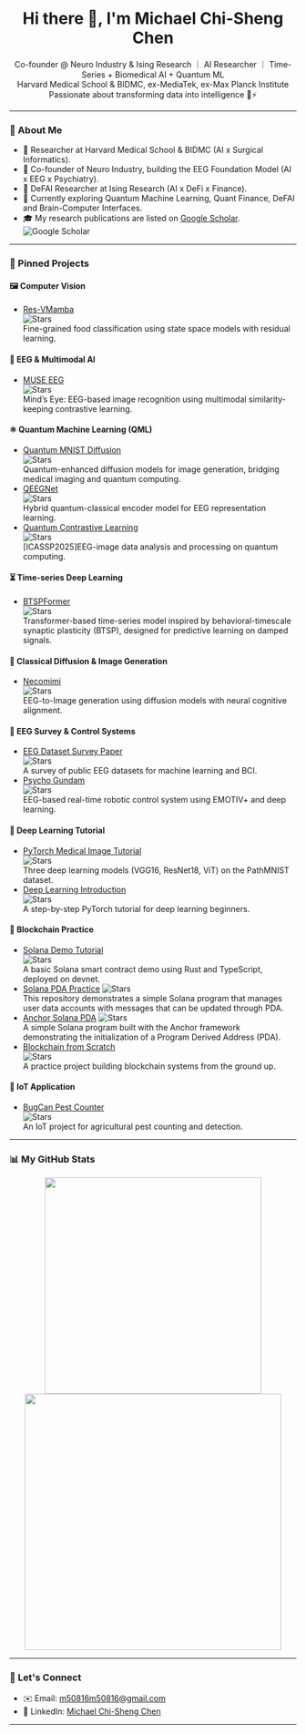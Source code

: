 <!--
## Hi there 👋


**ChiShengChen/ChiShengChen** is a ✨ _special_ ✨ repository because its `README.md` (this file) appears on your GitHub profile.

Here are some ideas to get you started:

- 🔭 I’m currently working on ...
- 🌱 I’m currently learning ...
- 👯 I’m looking to collaborate on ...
- 🤔 I’m looking for help with ...
- 💬 Ask me about ...
- 📫 How to reach me: ...
- 😄 Pronouns: ...
- ⚡ Fun fact: ...
-->


<h1 align="center">Hi there 👋, I'm Michael Chi-Sheng Chen</h1>

<p align="center">
  Co-founder @ Neuro Industry & Ising Research ｜ AI Researcher ｜ Time-Series + Biomedical AI + Quantum ML <br>  
  Harvard Medical School & BIDMC, ex-MediaTek, ex-Max Planck Institute <br>  
  Passionate about transforming data into intelligence 🧠⚡️  

</p>

---

### 🚀 About Me

- 🧪 Researcher at Harvard Medical School & BIDMC (AI x Surgical Informatics).
- 🧠 Co-founder of Neuro Industry, building the EEG Foundation Model (AI x EEG x Psychiatry).
- 🔐 DeFAI Researcher at Ising Research (AI x DeFi x Finance).
- 🌱 Currently exploring Quantum Machine Learning, Quant Finance, DeFAI and Brain-Computer Interfaces.
- 🎓 My research publications are listed on [Google Scholar](https://scholar.google.com.tw/citations?user=5XHD7nkAAAAJ&hl=zh-TW).  
![Google Scholar](https://img.shields.io/badge/Google%20Scholar-80%20citations-blue)

<!--
- 📄 [My CV](https://github.com/ChiShengChen/CV)
-->
---

### 📌 Pinned Projects

#### 🖼️ Computer Vision
- [Res-VMamba](https://github.com/ChiShengChen/ResVMamba)  
  ![Stars](https://img.shields.io/github/stars/ChiShengChen/ResVMamba?style=social)  
  Fine-grained food classification using state space models with residual learning.

#### 🧠 EEG & Multimodal AI
- [MUSE EEG](https://github.com/ChiShengChen/MUSE_EEG)  
  ![Stars](https://img.shields.io/github/stars/ChiShengChen/MUSE_EEG?style=social)  
  Mind’s Eye: EEG-based image recognition using multimodal similarity-keeping contrastive learning.  


#### ⚛️ Quantum Machine Learning (QML)
- [Quantum MNIST Diffusion](https://github.com/ChiShengChen/Quantum_MNIST_Diffusion)  
  ![Stars](https://img.shields.io/github/stars/ChiShengChen/Quantum_MNIST_Diffusion?style=social)  
  Quantum-enhanced diffusion models for image generation, bridging medical imaging and quantum computing.  
- [QEEGNet](https://github.com/ChiShengChen/QuantumEEGNet)  
  ![Stars](https://img.shields.io/github/stars/ChiShengChen/QuantumEEGNet?style=social)  
  Hybrid quantum-classical encoder model for EEG representation learning.
- [Quantum Contrastive Learning](https://github.com/ChiShengChen/QCL)  
  ![Stars](https://img.shields.io/github/stars/ChiShengChen/QCL?style=social)  
  [ICASSP2025]EEG-image data analysis and processing on quantum computing.

#### ⏳ Time-series Deep Learning
- [BTSPFormer](https://github.com/ChiShengChen/BTSPFormer)  
  ![Stars](https://img.shields.io/github/stars/ChiShengChen/BTSPFormer?style=social)  
  Transformer-based time-series model inspired by behavioral-timescale synaptic plasticity (BTSP), designed for predictive learning on damped signals.


#### 🧬 Classical Diffusion & Image Generation
- [Necomimi](https://github.com/ChiShengChen/EEG_gen_img_NECOMIMI)  
  ![Stars](https://img.shields.io/github/stars/ChiShengChen/EEG_gen_img_NECOMIMI?style=social)  
  EEG-to-Image generation using diffusion models with neural cognitive alignment.

#### 🤖 EEG Survey & Control Systems
- [EEG Dataset Survey Paper](https://github.com/ChiShengChen/EEG-Datasets)  
  ![Stars](https://img.shields.io/github/stars/ChiShengChen/EEG-Datasets?style=social)  
  A survey of public EEG datasets for machine learning and BCI.  
- [Psycho Gundam](https://github.com/ChiShengChen/PSYCHO_GUNDAM)  
  ![Stars](https://img.shields.io/github/stars/ChiShengChen/PSYCHO_GUNDAM?style=social)  
  EEG-based real-time robotic control system using EMOTIV+ and deep learning.


#### 🧪 Deep Learning Tutorial
- [PyTorch Medical Image Tutorial](https://github.com/ChiShengChen/pytorch_deep_learning_medimg_tutorial)  
  ![Stars](https://img.shields.io/github/stars/ChiShengChen/pytorch_deep_learning_medimg_tutorial?style=social)  
  Three deep learning models (VGG16, ResNet18, ViT) on the PathMNIST dataset.  
- [Deep Learning Introduction](https://github.com/ChiShengChen/Deep_learning_introducrion)  
  ![Stars](https://img.shields.io/github/stars/ChiShengChen/Deep_learning_introducrion?style=social)  
  A step-by-step PyTorch tutorial for deep learning beginners.

#### 🔗 Blockchain Practice
- [Solana Demo Tutorial](https://github.com/ChiShengChen/Solana_Demo_Tutorial)  
  ![Stars](https://img.shields.io/github/stars/ChiShengChen/Solana_Demo_Tutorial?style=social)  
  A basic Solana smart contract demo using Rust and TypeScript, deployed on devnet.
- [Solana PDA Practice](https://github.com/ChiShengChen/Solana_PDA_Practice)
  ![Stars](https://img.shields.io/github/stars/ChiShengChen/Solana_PDA_Practice?style=social)  
  This repository demonstrates a simple Solana program that manages user data accounts with messages that can be updated through PDA.
- [Anchor Solana PDA](https://github.com/ChiShengChen/anchor_solana_pda)
  ![Stars](https://img.shields.io/github/stars/ChiShengChen/anchor_solana_pda?style=social)  
  A simple Solana program built with the Anchor framework demonstrating the initialization of a Program Derived Address (PDA).
- [Blockchain from Scratch](https://github.com/ChiShengChen/blockchain_practice)  
  ![Stars](https://img.shields.io/github/stars/ChiShengChen/blockchain_practice?style=social)  
  A practice project building blockchain systems from the ground up.

#### 🌾 IoT Application
- [BugCan Pest Counter](https://github.com/ChiShengChen/pure_agri_bugcan_pest-counter)  
  ![Stars](https://img.shields.io/github/stars/ChiShengChen/pure_agri_bugcan_pest-counter?style=social)  
  An IoT project for agricultural pest counting and detection.


---

### 📊 My GitHub Stats

<p align="center">
<!--   <img src="https://github-readme-stats.vercel.app/api/top-langs/?username=ChiShengChen&layout=compact" width="380"/> -->
  <img src="https://github-readme-stats.vercel.app/api/top-langs/?username=ChiShengChen&layout=compact&langs_count=20" width="380"/>
  <img src="https://github-readme-stats.vercel.app/api?username=ChiShengChen&show_icons=true&theme=default" width="450"/>
</p>

---

### 🧠 Let's Connect
<!--
- 🐦 Twitter: [@ChiShengChen](https://twitter.com/ChiShengChen)
- 🌐 Website: [https://neuroindustry.ai](https://neuroindustry.ai)
-->
- ✉️ Email: m50816m50816@gmail.com
- 💼 LinkedIn: [Michael Chi-Sheng Chen](https://www.linkedin.com/in/michael-chi-sheng-chen-257359137/)

---

<!-- <p align="center"> -->
<!--   Made with ❤️ from Taiwan 🇹🇼 -->
<!-- </p> -->

